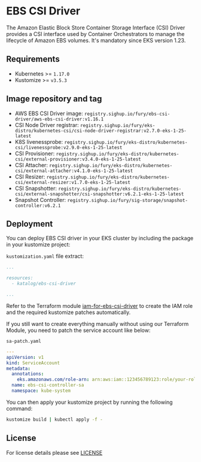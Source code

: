 # EBS CSI Driver

<!-- <KFD-DOCS> -->

The Amazon Elastic Block Store Container Storage Interface (CSI) Driver provides a CSI interface used by Container Orchestrators to manage the lifecycle of Amazon EBS volumes.
It's mandatory since EKS version 1.23.

## Requirements

- Kubernetes >= `1.17.0`
- Kustomize >= `v3.5.3`

## Image repository and tag

* AWS EBS CSI Driver image: `registry.sighup.io/fury/ebs-csi-driver/aws-ebs-csi-driver:v1.16.1`
* CSI Node Driver registrar: `registry.sighup.io/fury/eks-distro/kubernetes-csi/csi-node-driver-registrar:v2.7.0-eks-1-25-latest`
* K8S livenessprobe: `registry.sighup.io/fury/eks-distro/kubernetes-csi/livenessprobe:v2.9.0-eks-1-25-latest`
* CSI Provisioner: `registry.sighup.io/fury/eks-distro/kubernetes-csi/external-provisioner:v3.4.0-eks-1-25-latest`
* CSI Attacher: `registry.sighup.io/fury/eks-distro/kubernetes-csi/external-attacher:v4.1.0-eks-1-25-latest`
* CSI Resizer: `registry.sighup.io/fury/eks-distro/kubernetes-csi/external-resizer:v1.7.0-eks-1-25-latest`
* CSI Snapshotter: `registry.sighup.io/fury/eks-distro/kubernetes-csi/external-snapshotter/csi-snapshotter:v6.2.1-eks-1-25-latest`
* Snapshot Controller: `registry.sighup.io/fury/sig-storage/snapshot-controller:v6.2.1`

## Deployment

You can deploy EBS CSI driver in your EKS cluster by including the package in your kustomize project:

`kustomization.yaml` file extract:
```yaml
...

resources:
  - katalog/ebs-csi-driver

...
```

Refer to the Terraform module [iam-for-ebs-csi-driver](../../modules/iam-for-ebs-csi-driver) to create the
IAM role and the required kustomize patches automatically.

If you still want to create everything manually without using our Terraform Module, you need to patch the service account like below:

`sa-patch.yaml`
```yaml
---
apiVersion: v1
kind: ServiceAccount
metadata:
  annotations:
    eks.amazonaws.com/role-arn: arn:aws:iam::123456789123:role/your-role-name
  name: ebs-csi-controller-sa
  namespace: kube-system
```



You can then apply your kustomize project by running the following command:

```bash
kustomize build | kubectl apply -f -
```

<!-- Links -->

[github]: https://github.com/kubernetes-sigs/aws-load-balancer-controller/

<!-- </KFD-DOCS> -->

## License

For license details please see [LICENSE](../../LICENSE)


